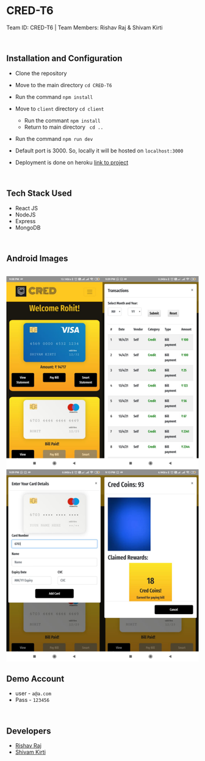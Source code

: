 # CRED-T6

Team ID: CRED-T6 | Team Members: Rishav Raj &amp; Shivam Kirti

<br />

## Installation and Configuration

- Clone the repository

- Move to the main directory `cd CRED-T6`

- Run the command `npm install`

- Move to `client` directory `cd client`
    - Run the commant `npm install`
    - Return to main directory ` cd ..`

- Run the command `npm run dev`

- Default port is 3000. So, locally it will be hosted on `localhost:3000`

-  Deployment is done on heroku [link to project](https://blooming-basin-62987.herokuapp.com/)

<br />

## Tech Stack Used

- React JS
- NodeJS
- Express
- MongoDB

<br />

## Android Images

<br />

<img src=".\Android\Images\HomeScreen.jpeg" alt="Home Screen" width=50% height=50%>

<img src=".\Android\Images\Statement.jpeg" alt="Statement" width=50% height=50% align="right">

<br />

<img src=".\Android\Images\AddCard.jpeg" alt="Add Card" width=50% height=50%>

<img src=".\Android\Images\Rewards.jpeg" alt="Rewards" width=50% height=50% align="right">

<br />

## Demo Account

 - user - `a@a.com`
 - Pass - `123456`

<br />

## Developers

- [Rishav Raj](https://github.com/rishav139)
- [Shivam Kirti](https://github.com/shivam0504)



